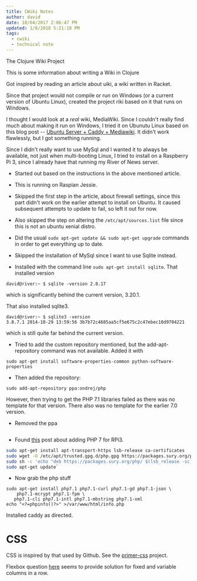 ```yaml
---
title: CWiki Notes
author: david
date: 10/04/2017 2:06:47 PM
updated: 1/8/2018 5:21:18 PM  
tags:
  - cwiki
  - technical note
---
```


The Clojure Wiki Project

This is some information about writing a Wiki in Clojure

Got inspired by reading an article about uiki, a wiki written in Racket.

Since that project would not compile or run on Windows (or a current version of Ubuntu Linux), created the project riki based on it that runs on Windows.

I thought I would look at a *real* wiki, MediaWiki. Since I couldn't really find much about making it run on Windows, I tried it on Ubunutu Linux based on this blog post -- [Ubuntu Server + Caddy + Mediawiki](https://yawnbox.com/2017/05/07/ubuntu-server-caddy-mediawiki/). It didn't work flawlessly, but I got something running.

Since I didn't really want to use MySql and I wanted it to always be available, not just when multi-booting Linux, I tried to install on a Raspberry Pi 3, since I already have that running my River of News server.

- Started out based on the instructions in the above mentioned article.

- This is running on Raspian Jessie.

- Skipped the first step in the article, about firewall settings, since this part didn't work on the earlier attempt to install on Ubuntu. It caused subsequent attempts to update to fail, so left it out for now.

- Also skipped the step on altering the `/etc/apt/sources.list` file since this is not an ubuntu xenial distro.

- Did the usual `sudo apt-get update && sudo apt-get upgrade` commands in order to get everything up to date.

- Skipped the installation of MySql since I want to use Sqlite instead.

- Installed with the command line `sudo apt-get install sqlite`. That installed version

`david@river:~ $ sqlite -version
2.8.17`

which is significantly behind the current version, 3.20.1.

That also installed sqlite3.

```
david@river:~ $ sqlite3 -version
3.8.7.1 2014-10-29 13:59:56 3b7b72c4685aa5cf5e675c2c47ebec10d9704221

```

which is still quite far behind the current version.

- Tried to add the custom repository mentioned, but the add-apt-repository command was not available. Added it with 

```
sudo apt-get install software-properties-common python-software-properties
```

- Then added the repository:

```
sudo add-apt-repository ppa:ondrej/php
```

However, then trying to get the PHP 7.1 libraries failed as there was no template for that version. There also was no template for the earlier 7.0 version.

- Removed the ppa

```
```

- Found [this](https://blog.mythic-beasts.com/2017/03/22/php7-on-a-raspberry-pi-3-in-the-cloud/) post about adding PHP 7 for RPi3.

```bash
sudo apt-get install apt-transport-https lsb-release ca-certificates
sudo wget -O /etc/apt/trusted.gpg.d/php.gpg https://packages.sury.org/php/apt.gpg
sudo sh -c 'echo "deb https://packages.sury.org/php/ $(lsb_release -sc) main" > /etc/apt/sources.list.d/php.list'
sudo apt-get update`
```

- Now grab the php stuff

```
sudo apt-get install php7.1 php7.1-curl php7.1-gd php7.1-json \
    php7.1-mcrypt php7.1-fpm \
   php7.1-cli php7.1-intl php7.1-mbstring php7.1-xml
echo "<?=phpinfo()?>" >/var/www/html/info.php 
```

Installed caddy as directed.

# CSS #

CSS is inspired by that used by Github. See the [primer-css](https://github.com/primer/primer-css) project.

Flexbox question [here](https://stackoverflow.com/questions/23794713/flexbox-two-fixed-width-columns-one-flexible) seems to provide solution for fixed and variable columns in a row.
